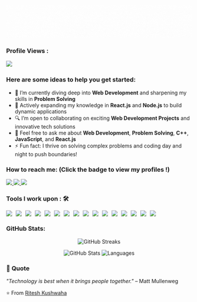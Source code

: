 ![Ritesh Kushwaha](https://github.com/riteshkushwaha7/riteshkushwaha7/blob/main/Hello.gif)  
![Ritesh Kushwaha](https://github.com/riteshkushwaha7/riteshkushwaha7/blob/main/name.gif)

### Profile Views :<br>
  <img src="https://profile-counter.glitch.me/riteshkushwaha7/count.svg" />

### Here are some ideas to help you get started:

- 🔭 I’m currently diving deep into <strong>Web Development</strong> and sharpening my skills in <strong>Problem Solving</strong>
- 🌱 Actively expanding my knowledge in <strong>React.js</strong> and <strong>Node.js</strong> to build dynamic applications
- 🔍 I’m open to collaborating on exciting <strong>Web Development Projects</strong> and innovative tech solutions
- 💬 Feel free to ask me about <strong>Web Development</strong>, <strong>Problem Solving</strong>, <strong>C++</strong>, <strong>JavaScript</strong>, and <strong>React.js</strong>
- ⚡ Fun fact: I thrive on solving complex problems and coding day and night to push boundaries!

### How to reach me: <strong>(Click the badge to view my profiles !)</strong>

<a href="mailto:riteshkushwaha497@gmail.com">
  <img src="https://img.shields.io/badge-%23D14836.svg?&style=for-the-badge&logo=gmail&logoColor=white" />
</a>
<a href="https://www.linkedin.com/in/riteshkushwaha7">
  <img src="https://img.shields.io/badge/-%230077B5.svg?&style=for-the-badge&logo=linkedin&logoColor=white" />
</a>
<a href="https://twitter.com/cyberrk">
  <img src="https://img.shields.io/badge/-%2311ACD4.svg?&style=for-the-badge&logo=twitter&logoColor=white" />
</a>

### Tools I work upon : 🛠

<div style="display: flex; flex-wrap: wrap; gap: 10px;">
  <img src="https://img.shields.io/badge/c%2B%2B-%2300599C.svg?&style=for-the-badge&logo=c%2B%2B&logoColor=white">
  <img src="https://img.shields.io/badge/python-%2314354C.svg?&style=for-the-badge&logo=python&logoColor=white">
  <img src="https://img.shields.io/badge/javascript-%23323330.svg?&style=for-the-badge&logo=javascript&logoColor=%23F7DF1E">
  <img src="https://img.shields.io/badge/html5-%23E34F26.svg?&style=for-the-badge&logo=html5&logoColor=white">
  <img src="https://img.shields.io/badge/css3-%231572B6.svg?&style=for-the-badge&logo=css3&logoColor=white">
  <img src="https://img.shields.io/badge/react-%2320232a.svg?&style=for-the-badge&logo=react&logoColor=%2361DAFB">
  <img src="https://img.shields.io/badge/node.js-%23339933.svg?&style=for-the-badge&logo=node.js&logoColor=white">
  <img src="https://img.shields.io/badge/git-%23F05033.svg?&style=for-the-badge&logo=git&logoColor=white">
  <img src="https://img.shields.io/badge/Visual%20Studio%20Code-%23007ACC.svg?&style=for-the-badge&logo=visualstudiocode&logoColor=white">
  <img src="https://img.shields.io/badge/VirtualBox-%233D2C8D.svg?&style=for-the-badge&logo=virtualbox&logoColor=white">
  <img src="https://img.shields.io/badge/Kali%20Linux-%23353136.svg?&style=for-the-badge&logo=kalilinux&logoColor=white">
  <img src="https://img.shields.io/badge/Vercel-%23000000.svg?&style=for-the-badge&logo=vercel&logoColor=white">
  <img src="https://img.shields.io/badge/Render-%236167D2.svg?&style=for-the-badge&logo=render&logoColor=white">
  <img src="https://img.shields.io/badge/Canva-%23145F8C.svg?&style=for-the-badge&logo=canva&logoColor=white">
  <img src="https://img.shields.io/badge/Bootstrap-%237B83A0.svg?&style=for-the-badge&logo=bootstrap&logoColor=white">
  <img src="https://img.shields.io/badge/Parrot%20OS-%231F3F60.svg?&style=for-the-badge&logo=parrot&logoColor=white">
</div>


### GitHub Stats:

<p align="center">
  <img src="https://github-readme-streak-stats.herokuapp.com/?user=riteshkushwaha7&theme=radical&fire=FF6010" alt="GitHub Streaks" />
</p>

<p align="center">
  <img src="https://github-readme-stats.vercel.app/api?username=riteshkushwaha7&show_icons=true&theme=radical" alt="GitHub Stats" />
  <img src="https://github-readme-stats.vercel.app/api/top-langs?username=riteshkushwaha7&layout=compact&langs_count=8&theme=radical" alt="Languages" />
</p>

### 🌟 **Quote**
*"Technology is best when it brings people together."* – Matt Mullenweg

⭐️ From [Ritesh Kushwaha](https://github.com/riteshkushwaha7)
